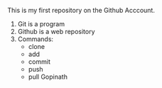 This is my first repository on the Github Acccount.

1. Git is a program
2. Github is a web repository
3. Commands:
    - clone
    - add
    - commit
    - push
    - pull
Gopinath
